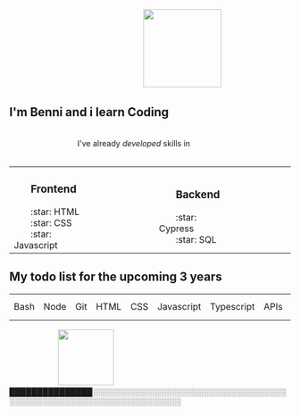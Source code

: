 <div>
&nbsp &nbsp &nbsp &nbsp &nbsp &nbsp &nbsp &nbsp &nbsp &nbsp &nbsp &nbsp &nbsp &nbsp &nbsp &nbsp &nbsp &nbsp &nbsp &nbsp &nbsp &nbsp &nbsp &nbsp &nbsp &nbsp &nbsp &nbsp &nbsp&nbsp &nbsp  <img src="https://media4.giphy.com/media/xTiIzJSKB4l7xTouE8/giphy.gif" width="140px" />
</div>
<h2 style=>I'm Benni and i learn Coding </h2>
&nbsp
&nbsp
<div >
&nbsp &nbsp&nbsp&nbsp&nbsp&nbsp&nbsp&nbsp&nbsp&nbsp&nbsp&nbsp&nbsp&nbsp&nbsp&nbsp&nbsp&nbsp&nbsp&nbsp&nbsp&nbsp&nbsp&nbsp&nbsp&nbsp&nbsp&nbsp&nbsp&nbspI've already <em>developed</em> skills in</div>&nbsp
&nbsp
<table>

<tr>
<td>
<div>
<h3> &nbsp&nbsp&nbsp&nbsp&nbsp&nbspFrontend </h3>&nbsp&nbsp&nbsp&nbsp&nbsp&nbsp
:star: HTML&nbsp&nbsp&nbsp&nbsp&nbsp&nbsp&nbsp&nbsp&nbsp&nbsp&nbsp&nbsp&nbsp&nbsp&nbsp&nbsp&nbsp&nbsp&nbsp&nbsp&nbsp&nbsp&nbsp <br>
&nbsp&nbsp&nbsp&nbsp&nbsp&nbsp&nbsp:star:
CSS&nbsp&nbsp&nbsp&nbsp&nbsp&nbsp&nbsp&nbsp&nbsp&nbsp&nbsp&nbsp&nbsp&nbsp&nbsp&nbsp&nbsp&nbsp&nbsp&nbsp&nbsp&nbsp&nbsp<br>
&nbsp&nbsp&nbsp&nbsp&nbsp&nbsp&nbsp:star:
Javascript&nbsp&nbsp&nbsp&nbsp&nbsp&nbsp&nbsp&nbsp&nbsp&nbsp&nbsp&nbsp&nbsp&nbsp&nbsp&nbsp&nbsp&nbsp&nbsp&nbsp&nbsp&nbsp&nbsp<br>
</div>
</td>
<td>
<div>
<h3> &nbsp&nbsp&nbsp&nbsp&nbsp&nbspBackend</h3>
&nbsp&nbsp&nbsp&nbsp&nbsp&nbsp&nbsp:star:
Cypress&nbsp&nbsp&nbsp&nbsp&nbsp&nbsp&nbsp&nbsp&nbsp&nbsp&nbsp&nbsp&nbsp&nbsp&nbsp&nbsp&nbsp&nbsp&nbsp&nbsp&nbsp&nbsp&nbsp<br>
&nbsp&nbsp&nbsp&nbsp&nbsp&nbsp&nbsp:star:
SQL&nbsp&nbsp&nbsp&nbsp&nbsp&nbsp&nbsp&nbsp&nbsp&nbsp&nbsp&nbsp&nbsp&nbsp&nbsp&nbsp&nbsp&nbsp&nbsp&nbsp&nbsp&nbsp&nbsp<br

<br>


</div>
</td>
</div>

</table>

## My todo list for the upcoming 3 years


<table>
<tr>
<td>
Bash 
</td>
<td>
Node
</td>
<td>
Git
</td>
<td>
HTML
</td>
<td>
CSS
</td>
<td>
Javascript
</td>

<td>
Typescript
</td>
<td>
APIs
</td>
<td>
Angular
</td>
<td>
Rx JS
</td>
<td>
Nest JS
</td>
<td>
& Mehr
</td>

</table>


<div> &nbsp&nbsp&nbsp&nbsp&nbsp&nbsp&nbsp&nbsp&nbsp&nbsp&nbsp&nbsp&nbsp&nbsp&nbsp&nbsp&nbsp&nbsp&nbsp&nbsp&nbsp&nbsp<img src="https://cdnb.artstation.com/p/assets/images/images/046/491/445/original/chat-poteley-animation.gif" width="100px" />
███████████████░░░░░░░░░░░░░░░░░░░░░░░░░░░░░░░░░░░░░░░░░░░░░░░░░░░░░░░░░░░░░░░░░░





